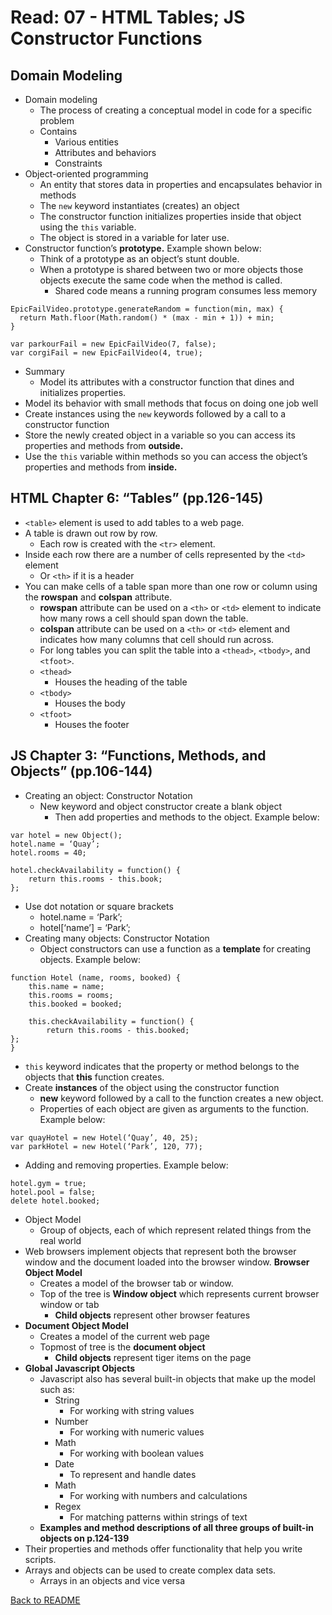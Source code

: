 # Read: 07 - HTML Tables; JS Constructor Functions

## Domain Modeling

- Domain modeling
  - The process of creating a conceptual model in code for a specific problem
  - Contains
    - Various entities 
    - Attributes and behaviors
    - Constraints
- Object-oriented programming
  - An entity that stores data in properties and encapsulates behavior in methods
  - The ```new``` keyword instantiates (creates) an object
  - The constructor function initializes properties inside that object using the ```this``` variable.
  - The object is stored in a variable for later use. 
- Constructor function’s **prototype.** Example shown below: 
  - Think of a prototype as an object’s stunt double.
  - When a prototype is shared between two or more objects those objects execute the same code when the method is called. 
    - Shared code means a running program consumes less memory

```
EpicFailVideo.prototype.generateRandom = function(min, max) {
  return Math.floor(Math.random() * (max - min + 1)) + min;
}

var parkourFail = new EpicFailVideo(7, false);
var corgiFail = new EpicFailVideo(4, true);
```

- Summary
  - Model its attributes with a constructor function that dines and initializes properties.
- Model its behavior with small methods that focus on doing one job well
- Create instances using the ```new``` keywords followed by a call to a constructor function
- Store the newly created object in a variable so you can access its properties and methods from **outside.**
- Use the ```this``` variable within methods so you can access the object’s properties and methods from **inside.**

## HTML Chapter 6: “Tables” (pp.126-145)

- ```<table>``` element is used to add tables to a web page.
- A table is drawn out row by row. 
  - Each row is created with the ```<tr>``` element.
- Inside each row there are a number of cells represented by the ```<td>``` element 
  - Or ```<th>``` if it is a header
- You can make cells of a table span more than one row or column using the **rowspan** and **colspan** attribute.
  - **rowspan** attribute can be used on a ```<th>``` or ```<td>``` element to indicate how many rows a cell should span down the table. 
  - **colspan** attribute can be used on a ```<th>``` or ```<td>``` element and indicates how many columns that cell should run across.
  - For long tables you can split the table into a ```<thead>```, ```<tbody>```, and ```<tfoot>```. 
  - ```<thead>```
    - Houses the heading of the table 
  - ```<tbody>```
    - Houses the body
  - ```<tfoot>```
    - Houses the footer

## JS Chapter 3: “Functions, Methods, and Objects” (pp.106-144)

- Creating an object: Constructor Notation
  - New keyword and object constructor create a blank object
    - Then add properties and methods to the object. Example below:

```
var hotel = new Object();
hotel.name = ‘Quay’;
hotel.rooms = 40;

hotel.checkAvailability = function() {
	return this.rooms - this.book;
};
```

  - Use dot notation or square brackets
    - hotel.name = ‘Park’;
    - hotel[‘name’] = ‘Park’;
- Creating many objects: Constructor Notation
  - Object constructors can use a function as a **template** for creating objects. Example below:

```
function Hotel (name, rooms, booked) {
	this.name = name;
	this.rooms = rooms;
	this.booked = booked;
	
	this.checkAvailability = function() {
		return this.rooms - this.booked;
};
}
```

  - ```this``` keyword indicates that the property or method belongs to the objects that **this** function creates. 
- Create **instances** of the object using the constructor function
  - **new** keyword followed by a call to the function creates a new object.
  - Properties of each object are given as arguments to the function. Example below:

```
var quayHotel = new Hotel(‘Quay’, 40, 25);
var parkHotel = new Hotel(‘Park’, 120, 77);
```

  - Adding and removing properties. Example below:

```
hotel.gym = true;
hotel.pool = false;
delete hotel.booked; 
```

- Object Model
  - Group of objects, each of which represent related things from the real world
- Web browsers implement objects that represent both the browser window and the document loaded into the browser window. **Browser Object Model**
  - Creates a model of the browser tab or window. 
  - Top of the tree is **Window object** which represents current browser window or tab
    - **Child objects** represent other browser features
- **Document Object Model**
  - Creates a model of the current web page
  - Topmost of tree is the **document object**
    - **Child objects** represent tiger items on the page
- **Global Javascript Objects**
  - Javascript also has several built-in objects that make up the model such as:
    - String
      - For working with string values
    - Number 
      - For working with numeric values
    - Math 
      - For working with boolean values
    - Date
      - To represent and handle dates
    - Math
      - For working with numbers and calculations
    - Regex
      - For matching patterns within strings of text
  - **Examples and method descriptions of all three groups of built-in objects on p.124-139**
- Their properties and methods offer functionality that help you write scripts.
- Arrays and objects can be used to create complex data sets. 
  - Arrays in an objects and vice versa

[Back to README](README.md)